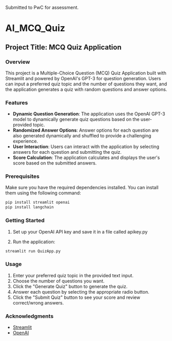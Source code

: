 Submitted to PwC for assessment.

# AI_MCQ_Quiz

## Project Title: MCQ Quiz Application

### Overview

This project is a Multiple-Choice Question (MCQ) Quiz Application built with Streamlit and powered by OpenAI's GPT-3 for question generation. Users can input a preferred quiz topic and the number of questions they want, and the application generates a quiz with random questions and answer options.

### Features

- **Dynamic Question Generation**: The application uses the OpenAI GPT-3 model to dynamically generate quiz questions based on the user-provided topic.
- **Randomized Answer Options**: Answer options for each question are also generated dynamically and shuffled to provide a challenging experience.
- **User Interaction**: Users can interact with the application by selecting answers for each question and submitting the quiz.
- **Score Calculation**: The application calculates and displays the user's score based on the submitted answers.

### Prerequisites

Make sure you have the required dependencies installed. You can install them using the following command:

```bash
pip install streamlit openai
pip install langchain
```

### Getting Started

1. Set up your OpenAI API key and save it in a file called apikey.py

2. Run the application:

```bash
streamlit run QuizApp.py
```

### Usage

1. Enter your preferred quiz topic in the provided text input.
2. Choose the number of questions you want.
3. Click the "Generate Quiz" button to generate the quiz.
4. Answer each question by selecting the appropriate radio button.
5. Click the "Submit Quiz" button to see your score and review correct/wrong answers.

### Acknowledgments

- [Streamlit](https://streamlit.io/)
- [OpenAI](https://www.openai.com/)

